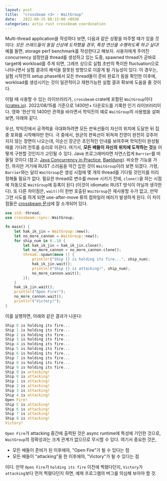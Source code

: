 ```yaml
---
layout: post
title:  "crossbeam <3> - WaitGroup"
date:   2022-08-15 08:15:00 +0930
categories: actix rust crossbeam coordination
---
```


Multi-thread application을 작성하다 보면, 다음과 같은 상황을 마주할 때가 있을 것이다:
*모든 쓰레드들이 동일 선상에 도착했을 경우, 특정 연산을 수행하도록 하고 싶다!* 예를 들면, storage perf benchmark를
작성한다고 해보자. 사용자에게 주어진 concurrency 설정만큼 thread를 생성하고 있는 도중, spawned thread가
곧바로 target에 workload를 주게 되면, 그래프 상으로 실험 초반의 특이한 
fluctuation으로 나타나면서 실험 결과의 해석을 잘못된 방향으로 이끌게 될 가능성이 있다. 이 경우는, 
실험 시작전의 setup phase에서 모든 thread들이 준비 완료가 됨을 확인한 이후에, workload를 생성시키는 것이
일관적이고 재현가능한 실험 결과 확보에 도움을 줄 것이다.

이럴 때 사용할 수 있는 라이브러리가, `crossbeam` crate에 포함된 `WaitGroup`이다 
([crates.io](https://crates.io/crates/crossbeam)). 
2022/08/15를 기준으로 1400만+ 다운로드를 기록한 인기 라이브러리이다.
영화 '한산'의 1400만 관객을 바라면서 학익진의 예로 `WaitGroup`의 사용법을 살펴보면, 아래와 같다.

우선, 학익진에서 공격력을 극대화하려면 모든 판옥선들이 자신의 위치에 도달한 뒤
집중 포화를 시작해야만 한다. 극 중에서, 원균의 판옥선이 뒤쳐져 진영이 완전히
갖추어 지지 않는 장면이 나오는데, 이순신 장군은 초인적인 인내를 보여주며 학익진이
완성될 때를 기다려 전투를 승리로 이끈다. 
여기서, **모든 배들이 자신의 위치에 도착하는 것**을 어떻게 구현할 것인지가 
고민될 수 있다. Java 프로그래머라면 자연스럽게 `Barrier`를 떠올릴 것이다
(참고: [Java Concurrency in Practice](https://www.amazon.com/dp/0321349601/?tag=javamysqlanta-20), 
[Baeldung](https://www.baeldung.com/java-cyclic-barrier)).
비슷한 기능을 가진, 하지만 거기에 RUST 스러움을 약간 입힌 것이 `WaitGroup`이라
보면 되겠다. 가령, `Barrier`와는 달리 `WaitGroup`은 생성 시점에 몇 개의 
thread를 기다릴 것인지를 미리 정해둘 필요가 없다. 필요한 thread로 변수를
move 시키기 전에, `clone()`을 하는 시점에 자동으로 `WaitGroup`에 등록이 된다
(이것이 idiomatic RUST 방식이 아닐까 생각한다). 
또 다른 차이점은, `wait()`이 한번 호출된 `WaitGroup`은 재사용할 수가 없고,
만약 그런 시도를 하게 되면 use-after-move 류의 컴파일러 에러가 발생하게 된다.
이 차이점들은 [crossbeam 문서](https://docs.rs/crossbeam/0.8.2/crossbeam/sync/struct.WaitGroup.html)에
잘 소개되어 있다.

```rust
use std::thread;
use crossbeam::sync::WaitGroup;

fn main() {
    let hak_ik_jin = WaitGroup::new();
    let no_more_cannon = WaitGroup::new();
    for ship_num in 0..10 {
        let hak_ik_jin = hak_ik_jin.clone();
        let no_more_cannon = no_more_cannon.clone();
        thread::spawn(move || {
            println!("Ship {} is holding its fire...", ship_num);
            hak_ik_jin.wait();
            println!("Ship {} is attacking!", ship_num);
            no_more_cannon.wait();
        });
    }
    hak_ik_jin.wait();
    println!("Open Fire!");
    no_more_cannon.wait();
    println!("Victory!");
}
```
이를 실행하면, 아래와 같은 결과가 나온다:
```rust
Ship 0 is holding its fire...
Ship 1 is holding its fire...
Ship 2 is holding its fire...
Ship 3 is holding its fire...
Ship 4 is holding its fire...
Ship 5 is holding its fire...
Ship 6 is holding its fire...
Ship 7 is holding its fire...
Ship 8 is holding its fire...
Ship 9 is holding its fire...
Ship 9 is attacking!
Ship 0 is attacking!
Ship 1 is attacking!
Ship 2 is attacking!
Ship 3 is attacking!
Ship 4 is attacking!
Open Fire!
Ship 5 is attacking!
Ship 6 is attacking!
Ship 7 is attacking!
Ship 8 is attacking!
Victory!
```

`Open Fire`가 attacking 중간에 출력된 것은 async runtime에 특성에 기인한 것으로, 
`WaitGroup`의 정확성과는 크게 관계가 없으므로 무시할 수 있다.
여기서 중요한 것은, 

* 모든 배들이 준비가 된 이후에야, "Open Fire"가 될 수 있다는 점
* 모든 배들이 "attacking"을 한 이후에야, "Victory"가 될 수 있다는 점

이다. 만약 `Open Fire`가 `holding its fire` 이전에 찍혔다던지,
`Victory`가 `attacking`보다 먼저 찍혔다던지 하면, 예제 프로그램의 버그를
의심해 보아야 할 것.